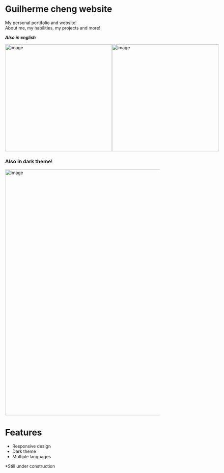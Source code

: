 # Guilherme cheng website

My personal portifolio and website!<br/>
About me, my habilities, my projects and more!

***Also in english***

<div style="display: flex">
  <img height="348" alt="image" src="https://user-images.githubusercontent.com/62719629/229641961-84278f85-111c-4c37-b1ad-9b45cab90a9b.png">
  <img height="348" alt="image" src="https://user-images.githubusercontent.com/62719629/229642210-53f55e2f-5adb-4f68-8e9e-ff79a9ba735b.png">
</div>

### Also in dark theme!
<img width="800" alt="image" src="https://user-images.githubusercontent.com/62719629/229642300-66852362-6b10-456d-9bd1-2dbd023635f5.png">

# Features

- Responsive design
- Dark theme
- Multiple languages

*Still under construction
